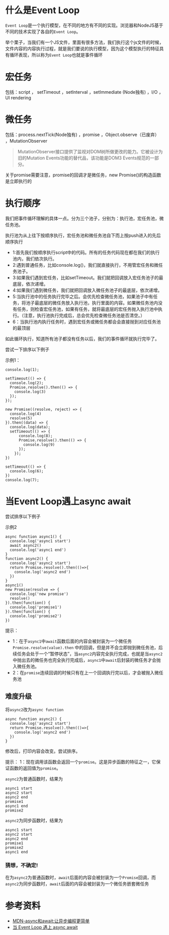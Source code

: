 
# 什么是Event Loop
`Event Loop`是一个执行模型，在不同的地方有不同的实现。浏览器和NodeJS基于不同的技术实现了各自的`Event Loop`。

举个栗子，当我们有一个JS文件，里面有很多方法，我们执行这个js文件的时候，文件内容的内容执行过程，就是我们要说的执行模型，因为这个模型执行的特征具有循环表现，所以称为`Event Loop`也就是事件循环


# 宏任务

包括：script ， setTimeout ，setInterval ，setImmediate (Node独有) ，I/O ，UI rendering

# 微任务

包括：process.nextTick(Node独有) ，promise ，Object.observe（已废弃） ，MutationObserver

> MutationObserver接口提供了监视对DOM树所做更改的能力。它被设计为旧的Mutation Events功能的替代品，该功能是DOM3 Events规范的一部分。

关于promise需要注意，promise的回调才是微任务，new Promise()的构造函数是立即执行的

# 执行顺序

我们把事件循环理解的具体一点。分为三个池子，分别为：执行池，宏任务池，微任务池。

执行池为从上往下按顺序执行，宏任务池和微任务池自下而上按push进入的先后顺序执行

- 1:首先我们按顺序执行script中的代码。所有的任务代码现在都在我们的执行池内，我们依次执行。
- 2:遇到普通任务，比如console.log()，我们就直接执行，不用管宏任务和微任务池子。
- 3:如果我们遇到宏任务，比如setTimeout。我们就把回调放入宏任务池子的最底层，依次递增。
- 4:如果我们遇到微任务，我们就把回调放入微任务池子的最底层，依次递增。
- 5:当执行池中的任务执行完毕之后。会优先检查微任务池，如果池子中有任务，将池子最底层的微任务放入执行池，执行里面的内容。如果微任务池内没有任务，则检查宏任务池，如果有任务，就将最底层的宏任务抛入执行池中执行。（注意，执行池执行完成后，总会优先检查微任务池是否清空。）
- 6：当执行池内执行任务时，遇到宏任务或微任务都会会直接抛到对应任务池的最顶层

如此循环执行，知道所有池子都没有任务以后，我们的事件循环就执行完毕了。

尝试一下排序以下例子

示例1：
```
console.log(1);

setTimeout(() => {
  console.log(2);
  Promise.resolve().then(() => {
    console.log(3)
  });
});

new Promise((resolve, reject) => {
  console.log(4)
  resolve(5)
}).then((data) => {
  console.log(data);
  setTimeout(() => {
      console.log(8);
      Promise.resolve().then(() => {
        console.log(9)
      });
    });
})

setTimeout(() => {
  console.log(6);
})
console.log(7);
```

# 当Event Loop遇上async await
尝试排序以下例子

示例2
```
async function async1() {
  console.log('async1 start')
  await async2()
  console.log('async1 end')
}
function async2() {
  console.log('async2 start')
  return Promise.resolve().then(()=>{
    console.log('async2 end')
  })
}
async1()
new Promise(resolve => {
  console.log('new promise')
  resolve()
}).then(function() {
  console.log('promise1')
}).then(function() {
  console.log('promise2')
})

```

提示：
- 1：在于`async1`中`await`函数后面的内容会被封装为一个微任务`Promise.resolve(value).then` 中的回调，但是并不会立即抛到微任务池，后续任务会处于一个“暂停状态”，当`async2`内容完全执行完成，也就是当`async2`中抛出去的微任务也完全执行完成后，`async1`中`await`后封装的微任务才会抛入微任务池。
- 2：在`promise`连续回调的时候只有在上一个回调执行完以后，才会被抛入微任务池

## 难度升级
将`async2`改为`async function`
```
async function async2() {
  console.log('async2 start')
  return Promise.resolve().then(()=>{
    console.log('async2 end')
  })
}
```
修改后，打印内容会改变。尝试排序。


提示：
1：现在调用该函数会返回一个`promise`。这是异步函数的特征之一，它保证函数的返回值为`promise`。

`async2`为普通函数时，结果为
```
async1 start
async2 start
async2 end
promise1
async1 end
promise2
```
`async2`为同步函数时，结果为
```
async1 start
async2 start
async2 end
promise1
promise2
async1 end
```

### 猜想，不确定!
在为`async2`为普通函数时，`await`后面的内容会被封装为一个`Promise`回调，而`async2`为同步函数时，`await`后面的内容会被封装为一个微任务嵌套微任务




# 参考资料
- [MDN-async和await:让异步编程更简单](https://developer.mozilla.org/zh-CN/docs/Learn/JavaScript/Asynchronous/Async_await)
- [当 Event Loop 遇上 async await](https://zhuanlan.zhihu.com/p/121140540)